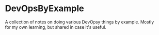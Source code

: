 # DevOpsByExample
A collection of notes on doing various DevOpsy things by example. Mostly for my own learning, but shared in case it's useful.
